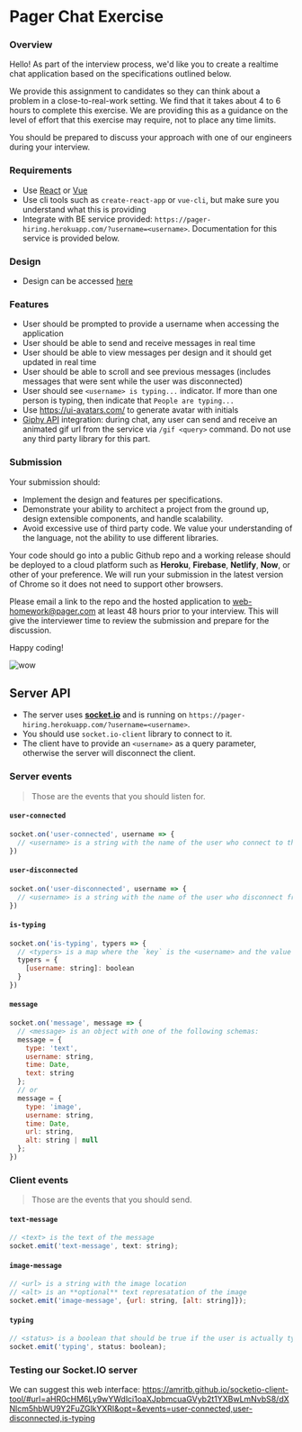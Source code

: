 # Pager Chat Exercise

### Overview

Hello! As part of the interview process, we'd like you to create a realtime chat application based on the specifications outlined below.

We provide this assignment to candidates so they can think about a problem in a close-to-real-work setting. We find that it takes about 4 to 6 hours to complete this exercise. We are providing this as a guidance on the level of effort that this exercise may require, not to place any time limits.

You should be prepared to discuss your approach with one of our engineers during your interview.


### Requirements

- Use [React] or [Vue]
- Use cli tools such as `create-react-app` or `vue-cli`, but make sure you understand what this is providing
- Integrate with BE service provided: `https://pager-hiring.herokuapp.com/?username=<username>`. Documentation for this service is provided below.

### Design

- Design can be accessed [here]

### Features

- User should be prompted to provide a username when accessing the application
- User should be able to send and receive messages in real time
- User should be able to view messages per design and it should get updated in real time
- User should be able to scroll and see previous messages (includes messages that were sent while the user was disconnected)
- User should see `<username> is typing...` indicator. If more than one person is typing, then indicate that `People are typing...`
- Use https://ui-avatars.com/ to generate avatar with initials
- [Giphy API] integration: during chat, any user can send and receive an animated gif url from the service via `/gif <query>` command. Do not use any third party library for this part.


### Submission

Your submission should:
- Implement the design and features per specifications.
- Demonstrate your ability to architect a project from the ground up, design extensible components, and handle scalability.
- Avoid excessive use of third party code. We value your understanding of the language, not the ability to use different libraries.

Your code should go into a public Github repo and a working release should be deployed to a cloud platform such as **Heroku**, **Firebase**, **Netlify**, **Now**, or other of your preference. We will run your submission in the latest version of Chrome so it does not need to support other browsers.

Please email a link to the repo and the hosted application to [web-homework@pager.com] at least 48 hours prior to your interview.  This will give the interviewer time to review the submission and prepare for the discussion.

Happy coding!

![wow](http://i3.kym-cdn.com/photos/images/newsfeed/000/582/577/9bf.jpg)

## Server API

- The server uses **[socket.io]** and is running on `https://pager-hiring.herokuapp.com/?username=<username>`.
- You should use `socket.io-client` library to connect to it.
- The client have to provide an `<username>` as a query parameter, otherwise the server will disconnect the client.

### Server events

> Those are the events that you should listen for.

#### `user-connected`

```js
socket.on('user-connected', username => {
  // <username> is a string with the name of the user who connect to the chat
})
```

#### `user-disconnected`

```js
socket.on('user-disconnected', username => {
  // <username> is a string with the name of the user who disconnect from the chat
})
```

#### `is-typing`

```js
socket.on('is-typing', typers => {
  // <typers> is a map where the `key` is the <username> and the value is a `boolean` that is `true` if the user is typing and `false` if not.
  typers = {
    [username: string]: boolean
  }
})
```

#### `message`

```js
socket.on('message', message => {
  // <message> is an object with one of the following schemas:
  message = {
    type: 'text',
    username: string,
    time: Date,
    text: string
  };
  // or
  message = {
    type: 'image',
    username: string,
    time: Date,
    url: string,
    alt: string | null
  };
})
```

### Client events

> Those are the events that you should send.

#### `text-message`

```js
// <text> is the text of the message
socket.emit('text-message', text: string);
```

#### `image-message`

```js
// <url> is a string with the image location
// <alt> is an **optional** text represatation of the image 
socket.emit('image-message', {url: string, [alt: string]});
```

#### `typing`

```js
// <status> is a boolean that should be true if the user is actually typing or false if not
socket.emit('typing', status: boolean);
```

### Testing our **Socket.IO** server

We can suggest this web interface:
https://amritb.github.io/socketio-client-tool/#url=aHR0cHM6Ly9wYWdlci1oaXJpbmcuaGVyb2t1YXBwLmNvbS8/dXNlcm5hbWU9Y2FuZGlkYXRl&opt=&events=user-connected,user-disconnected,is-typing

[giphy api]: https://developers.giphy.com/docs/api/
[socket.io]: http://socket.io/
[react]: https://facebook.github.io/react/
[vue]: https://vuejs.org
[socket.io]: https://socket.io/
[here]: https://www.figma.com/proto/CXcCODrNmUMsCEggBp17IK/Engineering-Interview?node-id=1%3A3&viewport=-576%2C130%2C0.5&scaling=min-zoom
[web-homework@pager.com]: web-homework@pager.com
